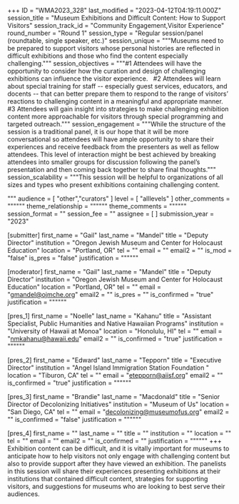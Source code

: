 +++
ID = "WMA2023_328"
last_modified = "2023-04-12T04:19:11.000Z"
session_title = "Museum Exhibitions and Difficult Content: How to Support Visitors"
session_track_id = "Community Engagement,Visitor Experience"
round_number = "Round 1"
session_type = "Regular session/panel (roundtable, single speaker, etc.)"
session_unique = """Museums need to be prepared to support visitors whose personal histories are reflected in difficult exhibitions and those who find the content especially challenging."""
session_objectives = """#1 Attendees will have the opportunity to consider how the curation and design of challenging exhibitions can influence the visitor experience.
 
#2 Attendees will learn about special training for staff -- especially guest services, educators, and docents -- that can better prepare them to respond to the range of visitors’ reactions to challenging content in a meaningful and appropriate manner.
 
#3 Attendees will gain insight into strategies to make challenging exhibition content more approachable for visitors through special programming and targeted outreach."""
session_engagement = """While the structure of the session is a traditional panel, it is our hope that it will be more conversational so attendees will have ample opportunity to share their experiences and receive feedback from the presenters as well as fellow attendees. This level of interaction might be best achieved by breaking attendees into smaller groups for discussion following the panel’s presentation and then coming back together to share final thoughts."""
session_scalability = """This session will be helpful to organizations of all sizes and types who present exhibitions containing challenging content.
  
"""
audience = [ "other","curators" ]
level = [ "alllevels" ]
other_comments = """"""
theme_relationship = """"""
theme_comments = """"""
session_format = ""
session_fee = ""
assignee = [  ]
submission_year = "2023"

[submitter]
first_name = "Gail"
last_name = "Mandel"
title = "Deputy Director"
institution = "Oregon Jewish Museum and Center for Holocaust Education"
location = "Portland, OR"
tel = ""
email = ""
email2 = ""
is_mod = "false"
is_pres = "false"
justification = """"""

[moderator]
first_name = "Gail"
last_name = "Mandel"
title = "Deputy Director"
institution = "Oregon Jewish Museum and Center for Holocaust Education"
location = "Portland, OR"
tel = ""
email = "gmandel@ojmche.org"
email2 = ""
is_pres = ""
is_confirmed = "true"
justification = """"""

[pres_1]
first_name = "Noelle"
last_name = "Kahanu"
title = "Assistant Specialist, Public Humanities and Native Hawaiian Programs"
institution = "University of Hawaii at Monoa"
location = "Honolulu, HI"
tel = ""
email = "nmkahanu@hawaii.edu"
email2 = ""
is_confirmed = "true"
justification = """"""

[pres_2]
first_name = "Edward"
last_name = "Tepporn"
title = "Executive Director"
institution = "Angel Island Immigration Station Foundation	"
location = "Tiburon, CA"
tel = ""
email = "etepporn@aiisf.org"
email2 = ""
is_confirmed = "true"
justification = """"""

[pres_3]
first_name = "Brandie"
last_name = "Macdonald"
title = "Senior Director of Decolonizing Initiatives"
institution = "Museum of Us"
location = "San Diego, CA"
tel = ""
email = "decolonizing@museumofus.org"
email2 = ""
is_confirmed = "false"
justification = """"""

[pres_4]
first_name = ""
last_name = ""
title = ""
institution = ""
location = ""
tel = ""
email = ""
email2 = ""
is_confirmed = ""
justification = """"""
+++
Exhibition content can be difficult, and it is vitally important for museums to anticipate how to help visitors not only engage with challenging content but also to provide support after they have viewed an exhibition. The panelists in this session will share their experiences presenting exhibitions at their institutions that contained difficult content, strategies for supporting visitors, and suggestions for museums who are looking to best serve their audiences. 
  
